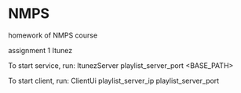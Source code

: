 NMPS
====

homework of NMPS course

assignment 1  Itunez

  To start service, run: ItunezServer playlist_server_port <BASE_PATH>
  
  To start client, run: ClientUi playlist_server_ip playlist_server_port
